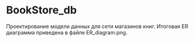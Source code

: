 # BookStore_db
Проектирование модели данных для сети магазинов книг.
Итоговая ER диаграмма приведена в файле ER_diagram.png.